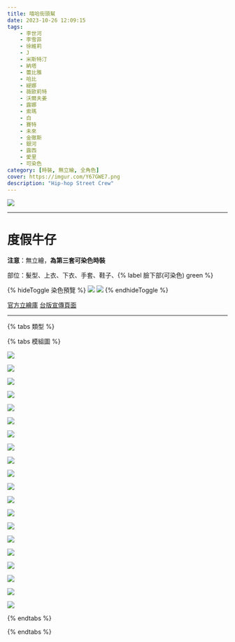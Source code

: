 ```yaml
---
title: 嘻哈街頭幫
date: 2023-10-26 12:09:15
tags:
    - 李世河
    - 李雪菲
    - 徐維莉
    - J
    - 米斯特汀
    - 納塔
    - 蕾比雅
    - 哈比
    - 緹娜
    - 薇歐莉特
    - 沃爾夫姜
    - 露娜
    - 索瑪
    - 白
    - 賽特
    - 未來
    - 金徹斯
    - 銀河
    - 露西
    - 愛里
    - 可染色
category: [時裝, 無立繪, 全角色]
cover: https://imgur.com/Y67GWE7.png
description: "Hip-hop Street Crew"
---
```


![](https://imgur.com/Y67GWE7.png)

---
# 度假牛仔


**注意**：無立繪，**為第三套可染色時裝**

部位：髮型、上衣、下衣、手套、鞋子、{% label 臉下部(可染色) green %}

{% hideToggle 染色預覽 %}
![](https://imgur.com/M7cqurx.png)
![](https://imgur.com/EWn1jY3.png)
{% endhideToggle %}

[官方立繪庫](https://www.naddic.co.kr/ko/game/cls/fansitekit)
[台版宣傳頁面](https://www.closers.com.tw/news/AlwRy4260)

---

{% tabs 類型 %}
<!-- tab 模組圖-->
{% tabs 模組圖 %}
<!-- tab 李世河(Seha)-->
[![](https://i.imgur.com/EQFvcMrh.png)](https://i.imgur.com/EQFvcMr.png)
<!-- endtab -->
<!-- tab 李雪菲(Seulbi)-->
[![](https://i.imgur.com/8lylcLIh.png)](https://i.imgur.com/8lylcLI.png)
<!-- endtab -->
<!-- tab 徐維莉(Yuri)-->
[![](https://i.imgur.com/0UjWCMjh.png)](https://i.imgur.com/0UjWCMj.png)
<!-- endtab -->
<!-- tab J-->
[![](https://i.imgur.com/QNIFnVzh.png)](https://i.imgur.com/QNIFnVz.png)
<!-- endtab -->
<!-- tab 米斯特汀(Tein)-->
[![](https://i.imgur.com/gcFUR2gh.png)](https://i.imgur.com/gcFUR2g.png)
<!-- endtab -->
<!-- tab 納塔(Nata)-->
[![](https://i.imgur.com/oC1kkQuh.png)](https://i.imgur.com/oC1kkQu.png)
<!-- endtab -->
<!-- tab 蕾比雅(Levia)-->
[![](https://i.imgur.com/RnlFo3Ch.png)](https://i.imgur.com/RnlFo3C.png)
<!-- endtab -->
<!-- tab 哈比(Harpy)-->
[![](https://i.imgur.com/ixLf7Rah.png)](https://i.imgur.com/ixLf7Ra.png)
<!-- endtab -->
<!-- tab 緹娜(Tina)-->
[![](https://i.imgur.com/27ZHqQ4h.png)](https://i.imgur.com/27ZHqQ4.png)
<!-- endtab -->
<!-- tab 薇歐莉特(Violet)-->
[![](https://i.imgur.com/WOxM0QFh.png)](https://i.imgur.com/WOxM0QF.png)
<!-- endtab -->
<!-- tab 沃爾夫姜(Wolfgang)-->
[![](https://i.imgur.com/gxpauaah.png)](https://i.imgur.com/gxpauaa.png)
<!-- endtab -->
<!-- tab 露娜(Luna)-->
[![](https://i.imgur.com/sf3OLszh.png)](https://i.imgur.com/sf3OLsz.png)
<!-- endtab -->
<!-- tab 索瑪(Soma)-->
[![](https://i.imgur.com/3DmGBoxh.png)](https://i.imgur.com/3DmGBox.png)
<!-- endtab -->
<!-- tab 白(Bai)-->
[![](https://i.imgur.com/p37xttyh.png)](https://i.imgur.com/p37xtty.png)
<!-- endtab -->
<!-- tab 賽特(Seth)-->
[![](https://i.imgur.com/uctWykyh.png)](https://i.imgur.com/uctWyky.png)
<!-- endtab -->
<!-- tab 未來(Mirae)-->
[![](https://i.imgur.com/h3mObkAh.png)](https://i.imgur.com/h3mObkA.png)
<!-- endtab -->
<!-- tab 徹斯(Chulsoo)-->
[![](https://i.imgur.com/E0LOCodh.png)](https://i.imgur.com/E0LOCod.png)
<!-- endtab -->
<!-- tab 銀河(Eunha)-->
[![](https://i.imgur.com/KpBBqNrh.png)](https://i.imgur.com/KpBBqNr.png)
<!-- endtab -->
<!-- tab 露西(Lucy)-->
[![](https://i.imgur.com/KkoN6zvh.png)](https://i.imgur.com/KkoN6zv.png)
<!-- endtab -->
<!-- tab 愛里(Aeri)-->
[![](https://i.imgur.com/DB1FBDEh.png)](https://i.imgur.com/DB1FBDE.png)
<!-- endtab -->
{% endtabs %}
<!-- endtab -->

{% endtabs %}
